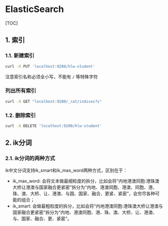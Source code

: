 # ElasticSearch

[TOC]

## 1. 索引

### 1.1. 新建索引

```sh
curl -X PUT 'localhost:9200/hlw-student'
```

注意索引名称必须全小写，不能有 `/` 等特殊字符

### 列出所有索引

```sh
curl -X GET "localhost:9200/_cat/indices?v"
```

### 1.2. 删除索引

```sh
curl -X DELETE 'localhost:9200/hlw-student'
```

## 2. ik分词

### 2.1. ik分词的两种方式

ik中文分词支持ik_smart和ik_max_word两种方式，区别在于：

- ik_max_word: 会将文本做最细粒度的拆分，比如会将“内地港澳同胞:港珠澳大桥让港澳与国家融合更紧密”拆分为“内地、港澳同胞、港澳、同胞、港、珠、澳、大桥、让、港澳、与国、国家、融合、更紧、紧密”，会穷尽各种可能的组合；
- ik_smart: 会做最粗粒度的拆分，比如会将“内地港澳同胞:港珠澳大桥让港澳与国家融合更紧密”拆分为“内地、港澳同胞、港、珠、澳、大桥、让、港澳、与、国家、融合、更、紧密”。
